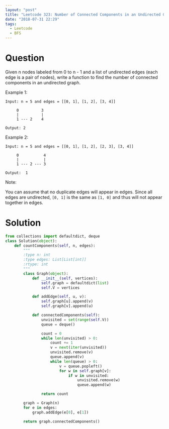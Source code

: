 ```yaml
---
layout: "post"
title: "Leetcode 323: Number of Connected Components in an Undirected Graph"
date: "2018-07-31 22:29"
tags:
  - Leetcode
  - BFS
---
```


# Question
Given n nodes labeled from 0 to n - 1 and a list of undirected edges (each edge is a pair of nodes), write a function to find the number of connected components in an undirected graph.

Example 1:
```
Input: n = 5 and edges = [[0, 1], [1, 2], [3, 4]]

     0          3
     |          |
     1 --- 2    4

Output: 2
```

Example 2:

```
Input: n = 5 and edges = [[0, 1], [1, 2], [2, 3], [3, 4]]

     0           4
     |           |
     1 --- 2 --- 3

Output:  1
```

Note:

You can assume that no duplicate edges will appear in edges. Since all edges are undirected, `[0, 1]` is the same as `[1, 0]` and thus will not appear together in edges.

# Solution
```python
from collections import defaultdict, deque
class Solution(object):
    def countComponents(self, n, edges):
        """
        :type n: int
        :type edges: List[List[int]]
        :rtype: int
        """
        class Graph(object):
            def __init__(self, vertices):
                self.graph = defaultdict(list)
                self.V = vertices

            def addEdge(self, u, v):
                self.graph[u].append(v)
                self.graph[v].append(u)

            def connectedComponents(self):
                unvisited = set(range(self.V))
                queue = deque()

                count = 0
                while len(unvisited) > 0:
                    count += 1
                    v = next(iter(unvisited))
                    unvisited.remove(v)
                    queue.append(v)
                    while len(queue) > 0:
                        v = queue.popleft()
                        for w in self.graph[v]:
                            if w in unvisited:
                                unvisited.remove(w)
                                queue.append(w)

                return count

        graph = Graph(n)
        for e in edges:
            graph.addEdge(e[0], e[1])

        return graph.connectedComponents()
```
